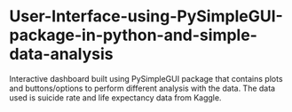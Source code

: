 # User-Interface-using-PySimpleGUI-package-in-python-and-simple-data-analysis
Interactive dashboard built using PySimpleGUI package that contains plots and buttons/options to perform different analysis with the data. The data used is suicide rate and life expectancy data from Kaggle.
